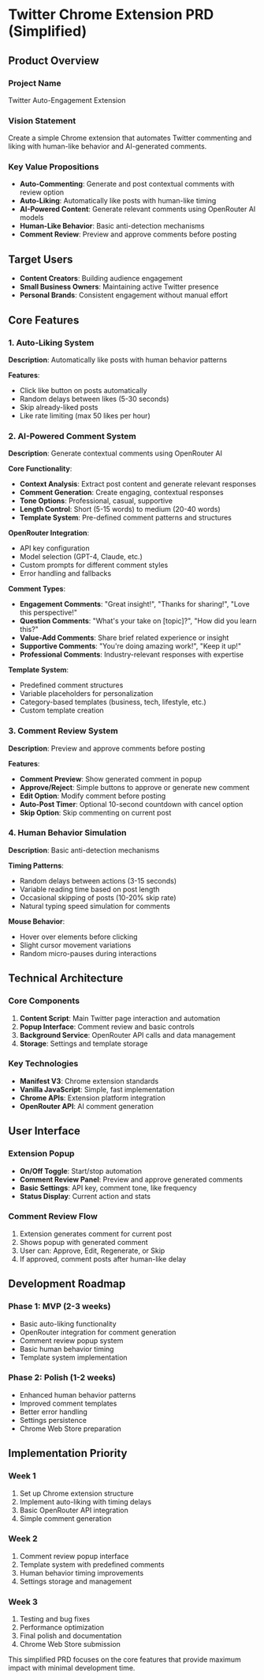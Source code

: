 # Twitter Chrome Extension PRD (Simplified)

## Product Overview

### Project Name
Twitter Auto-Engagement Extension

### Vision Statement
Create a simple Chrome extension that automates Twitter commenting and liking with human-like behavior and AI-generated comments.

### Key Value Propositions
- **Auto-Commenting**: Generate and post contextual comments with review option
- **Auto-Liking**: Automatically like posts with human-like timing
- **AI-Powered Content**: Generate relevant comments using OpenRouter AI models
- **Human-Like Behavior**: Basic anti-detection mechanisms
- **Comment Review**: Preview and approve comments before posting

## Target Users
- **Content Creators**: Building audience engagement
- **Small Business Owners**: Maintaining active Twitter presence
- **Personal Brands**: Consistent engagement without manual effort

## Core Features

### 1. Auto-Liking System
**Description**: Automatically like posts with human behavior patterns

**Features**:
- Click like button on posts automatically
- Random delays between likes (5-30 seconds)
- Skip already-liked posts
- Like rate limiting (max 50 likes per hour)

### 2. AI-Powered Comment System
**Description**: Generate contextual comments using OpenRouter AI

**Core Functionality**:
- **Context Analysis**: Extract post content and generate relevant responses
- **Comment Generation**: Create engaging, contextual responses
- **Tone Options**: Professional, casual, supportive
- **Length Control**: Short (5-15 words) to medium (20-40 words)
- **Template System**: Pre-defined comment patterns and structures

**OpenRouter Integration**:
- API key configuration
- Model selection (GPT-4, Claude, etc.)
- Custom prompts for different comment styles
- Error handling and fallbacks

**Comment Types**:
- **Engagement Comments**: "Great insight!", "Thanks for sharing!", "Love this perspective!"
- **Question Comments**: "What's your take on [topic]?", "How did you learn this?"
- **Value-Add Comments**: Share brief related experience or insight
- **Supportive Comments**: "You're doing amazing work!", "Keep it up!"
- **Professional Comments**: Industry-relevant responses with expertise

**Template System**:
- Predefined comment structures
- Variable placeholders for personalization
- Category-based templates (business, tech, lifestyle, etc.)
- Custom template creation

### 3. Comment Review System
**Description**: Preview and approve comments before posting

**Features**:
- **Comment Preview**: Show generated comment in popup
- **Approve/Reject**: Simple buttons to approve or generate new comment
- **Edit Option**: Modify comment before posting
- **Auto-Post Timer**: Optional 10-second countdown with cancel option
- **Skip Option**: Skip commenting on current post

### 4. Human Behavior Simulation
**Description**: Basic anti-detection mechanisms

**Timing Patterns**:
- Random delays between actions (3-15 seconds)
- Variable reading time based on post length
- Occasional skipping of posts (10-20% skip rate)
- Natural typing speed simulation for comments

**Mouse Behavior**:
- Hover over elements before clicking
- Slight cursor movement variations
- Random micro-pauses during interactions

## Technical Architecture

### Core Components
1. **Content Script**: Main Twitter page interaction and automation
2. **Popup Interface**: Comment review and basic controls
3. **Background Service**: OpenRouter API calls and data management
4. **Storage**: Settings and template storage

### Key Technologies
- **Manifest V3**: Chrome extension standards
- **Vanilla JavaScript**: Simple, fast implementation
- **Chrome APIs**: Extension platform integration
- **OpenRouter API**: AI comment generation

## User Interface

### Extension Popup
- **On/Off Toggle**: Start/stop automation
- **Comment Review Panel**: Preview and approve generated comments
- **Basic Settings**: API key, comment tone, like frequency
- **Status Display**: Current action and stats

### Comment Review Flow
1. Extension generates comment for current post
2. Shows popup with generated comment
3. User can: Approve, Edit, Regenerate, or Skip
4. If approved, comment posts after human-like delay

## Development Roadmap

### Phase 1: MVP (2-3 weeks)
- Basic auto-liking functionality
- OpenRouter integration for comment generation
- Comment review popup system
- Basic human behavior timing
- Template system implementation

### Phase 2: Polish (1-2 weeks)
- Enhanced human behavior patterns
- Improved comment templates
- Better error handling
- Settings persistence
- Chrome Web Store preparation

## Implementation Priority

### Week 1
1. Set up Chrome extension structure
2. Implement auto-liking with timing delays
3. Basic OpenRouter API integration
4. Simple comment generation

### Week 2
1. Comment review popup interface
2. Template system with predefined comments
3. Human behavior timing improvements
4. Settings storage and management

### Week 3
1. Testing and bug fixes
2. Performance optimization
3. Final polish and documentation
4. Chrome Web Store submission

This simplified PRD focuses on the core features that provide maximum impact with minimal development time.